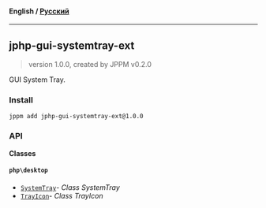 #### **English** / [Русский](README.ru.md)

---

## jphp-gui-systemtray-ext
> version 1.0.0, created by JPPM v0.2.0

GUI System Tray.

### Install
```
jppm add jphp-gui-systemtray-ext@1.0.0
```

### API
**Classes**

#### `php\desktop`

- [`SystemTray`](https://github.com/jphp-compiler/jphp/blob/master/exts/jphp-gui-systemtray-ext/api-docs/classes/php/desktop/SystemTray.md)- _Class SystemTray_
- [`TrayIcon`](https://github.com/jphp-compiler/jphp/blob/master/exts/jphp-gui-systemtray-ext/api-docs/classes/php/desktop/TrayIcon.md)- _Class TrayIcon_